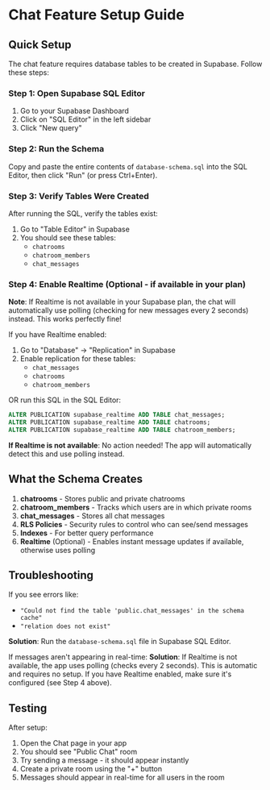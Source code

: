 # Chat Feature Setup Guide

## Quick Setup

The chat feature requires database tables to be created in Supabase. Follow these steps:

### Step 1: Open Supabase SQL Editor

1. Go to your Supabase Dashboard
2. Click on "SQL Editor" in the left sidebar
3. Click "New query"

### Step 2: Run the Schema

Copy and paste the entire contents of `database-schema.sql` into the SQL Editor, then click "Run" (or press Ctrl+Enter).

### Step 3: Verify Tables Were Created

After running the SQL, verify the tables exist:

1. Go to "Table Editor" in Supabase
2. You should see these tables:
   - `chatrooms`
   - `chatroom_members`
   - `chat_messages`

### Step 4: Enable Realtime (Optional - if available in your plan)

**Note**: If Realtime is not available in your Supabase plan, the chat will automatically use polling (checking for new messages every 2 seconds) instead. This works perfectly fine!

If you have Realtime enabled:
1. Go to "Database" → "Replication" in Supabase
2. Enable replication for these tables:
   - `chat_messages`
   - `chatrooms`
   - `chatroom_members`

OR run this SQL in the SQL Editor:

```sql
ALTER PUBLICATION supabase_realtime ADD TABLE chat_messages;
ALTER PUBLICATION supabase_realtime ADD TABLE chatrooms;
ALTER PUBLICATION supabase_realtime ADD TABLE chatroom_members;
```

**If Realtime is not available**: No action needed! The app will automatically detect this and use polling instead.

## What the Schema Creates

1. **chatrooms** - Stores public and private chatrooms
2. **chatroom_members** - Tracks which users are in which private rooms
3. **chat_messages** - Stores all chat messages
4. **RLS Policies** - Security rules to control who can see/send messages
5. **Indexes** - For better query performance
6. **Realtime** (Optional) - Enables instant message updates if available, otherwise uses polling

## Troubleshooting

If you see errors like:
- `"Could not find the table 'public.chat_messages' in the schema cache"`
- `"relation does not exist"`

**Solution**: Run the `database-schema.sql` file in Supabase SQL Editor.

If messages aren't appearing in real-time:
**Solution**: If Realtime is not available, the app uses polling (checks every 2 seconds). This is automatic and requires no setup. If you have Realtime enabled, make sure it's configured (see Step 4 above).

## Testing

After setup:
1. Open the Chat page in your app
2. You should see "Public Chat" room
3. Try sending a message - it should appear instantly
4. Create a private room using the "+" button
5. Messages should appear in real-time for all users in the room

